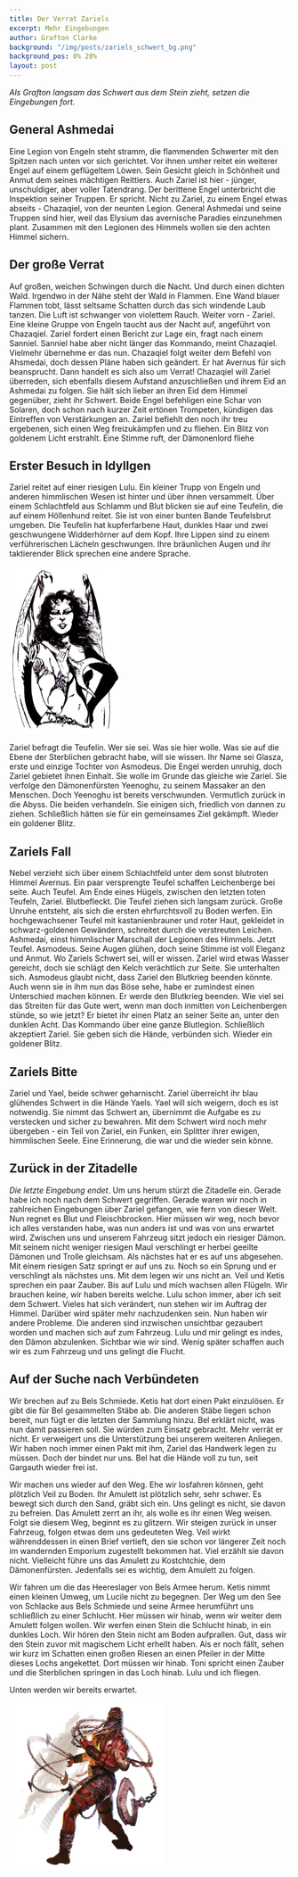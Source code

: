 ```yaml
---
title: Der Verrat Zariels
excerpt: Mehr Eingebungen
author: Grafton Clarke
background: "/img/posts/zariels_schwert_bg.png"
background_pos: 0% 20%
layout: post
---
```


*Als Grafton langsam das Schwert aus dem Stein zieht, setzen die Eingebungen
fort.*

## General Ashmedai

Eine Legion von Engeln steht stramm, die flammenden Schwerter mit den Spitzen
nach unten vor sich gerichtet. Vor ihnen umher reitet ein weiterer Engel auf
einem geflügeltem Löwen. Sein Gesicht gleich in Schönheit und Anmut dem seines
mächtigen Reittiers. Auch Zariel ist hier - jünger, unschuldiger, aber voller
Tatendrang. Der berittene Engel unterbricht die Inspektion seiner Truppen. Er
spricht. Nicht zu Zariel, zu einem Engel etwas abseits - Chazaqiel, von der
neunten Legion. General Ashmedai und seine Truppen sind hier, weil das Elysium
das avernische Paradies einzunehmen plant. Zusammen mit den Legionen des
Himmels wollen sie den achten Himmel sichern.

## Der große Verrat

Auf großen, weichen Schwingen durch die Nacht. Und durch einen dichten Wald.
Irgendwo in der Nähe steht der Wald in Flammen. Eine Wand blauer Flammen tobt,
lässt seltsame Schatten durch das sich windende Laub tanzen. Die Luft ist
schwanger von violettem Rauch. Weiter vorn - Zariel. Eine kleine Gruppe von
Engeln taucht aus der Nacht auf, angeführt von Chazaqiel. Zariel fordert einen
Bericht zur Lage ein, fragt nach einem Sanniel. Sanniel habe aber nicht länger
das Kommando, meint Chazaqiel. Vielmehr übernehme er das nun. Chazaqiel folgt
weiter dem Befehl von Ahsmedai, doch dessen Pläne haben sich geändert. Er hat
Avernus für sich beansprucht. Dann handelt es sich also um Verrat! Chazaqiel
will Zariel überreden, sich ebenfalls diesem Aufstand anzuschließen und ihrem
Eid an Ashmedai zu folgen. Sie hält sich lieber an ihren Eid dem Himmel
gegenüber, zieht ihr Schwert. Beide Engel befehligen eine Schar von Solaren,
doch schon nach kurzer Zeit ertönen Trompeten, kündigen das Eintreffen von
Verstärkungen an. Zariel befiehlt den noch ihr treu ergebenen, sich einen Weg
freizukämpfen und zu fliehen. Ein Blitz von goldenem Licht erstrahlt. Eine
Stimme ruft, der Dämonenlord fliehe

## Erster Besuch in Idyllgen

Zariel reitet auf einer riesigen Lulu. Ein kleiner Trupp von Engeln und anderen
himmlischen Wesen ist hinter und über ihnen versammelt. Über einem Schlachtfeld
aus Schlamm und Blut blicken sie auf eine Teufelin, die auf einem Höllenhund
reitet. Sie ist von einer bunten Bande Teufelsbrut umgeben. Die Teufelin hat
kupferfarbene Haut, dunkles Haar und zwei geschwungene Widderhörner auf dem
Kopf. Ihre Lippen sind zu einem verführerischen Lächeln geschwungen. Ihre
bräunlichen Augen und ihr taktierender Blick sprechen eine andere Sprache.

![Glasya](/img/posts/glasya.png)

Zariel befragt die Teufelin. Wer sie sei. Was sie hier wolle. Was sie auf die
Ebene der Sterblichen gebracht habe, will sie wissen. Ihr Name sei Glasza,
erste und einzige Tochter von Asmodeus. Die Engel werden unruhig, doch Zariel
gebietet ihnen Einhalt. Sie wolle im Grunde das gleiche wie Zariel. Sie
verfolge den Dämonenfürsten Yeenoghu, zu seinem Massaker an den Menschen. Doch
Yeenoghu ist bereits verschwunden. Vermutlich zurück in die Abyss. Die beiden
verhandeln. Sie einigen sich, friedlich von dannen zu ziehen. Schließlich
hätten sie für ein gemeinsames Ziel gekämpft. Wieder ein goldener Blitz.

## Zariels Fall

Nebel verzieht sich über einem Schlachtfeld unter dem sonst blutroten Himmel
Avernus. Ein paar versprengte Teufel schaffen Leichenberge bei seite. Auch
Teufel. Am Ende eines Hügels, zwischen den letzten toten Teufeln, Zariel.
Blutbefleckt. Die Teufel ziehen sich langsam zurück. Große Unruhe entsteht, als
sich die ersten ehrfurchtsvoll zu Boden werfen. Ein hochgewachsener Teufel mit
kastanienbrauner und roter Haut, gekleidet in schwarz-goldenen Gewändern,
schreitet durch die verstreuten Leichen. Ashmedai, einst himmlischer Marschall
der Legionen des Himmels. Jetzt Teufel. Asmodeus. Seine Augen glühen, doch
seine Stimme ist voll Eleganz und Anmut. Wo Zariels Schwert sei, will er
wissen. Zariel wird etwas Wasser gereicht, doch sie schlägt den Kelch
verächtlich zur Seite. Sie unterhalten sich. Asmodeus glaubt nicht, dass Zariel
den Blutkrieg beenden könnte. Auch wenn sie in ihm nun das Böse sehe, habe er
zumindest einen Unterschied machen können. Er werde den Blutkrieg beenden. Wie
viel sei das Streiten für das Gute wert, wenn man doch inmitten von
Leichenbergen stünde, so wie jetzt? Er bietet ihr einen Platz an seiner Seite
an, unter den dunklen Acht. Das Kommando über eine ganze Blutlegion.
Schließlich akzeptiert Zariel. Sie geben sich die Hände, verbünden sich. Wieder
ein goldener Blitz.

## Zariels Bitte

Zariel und Yael, beide schwer geharnischt. Zariel überreicht ihr blau glühendes
Schwert in die Hände Yaels. Yael will sich weigern, doch es ist notwendig. Sie
nimmt das Schwert an, übernimmt die Aufgabe es zu verstecken und sicher zu
bewahren. Mit dem Schwert wird noch mehr übergeben - ein Teil von Zariel, ein
Funken, ein Splitter ihrer ewigen, himmlischen Seele. Eine Erinnerung, die war
und die wieder sein könne.


## Zurück in der Zitadelle

*Die letzte Eingebung endet*. Um uns herum stürzt die Zitadelle ein. Gerade
habe ich noch nach dem Schwert gegriffen. Gerade waren wir noch in zahlreichen
Eingebungen über Zariel gefangen, wie fern von dieser Welt. Nun regnet es Blut
und Fleischbrocken. Hier müssen wir weg, noch bevor ich alles verstanden habe,
was nun anders ist und was von uns erwartet wird. Zwischen uns und unserem
Fahrzeug sitzt jedoch ein riesiger Dämon. Mit seinem nicht weniger riesigen
Maul verschlingt er herbei geeilte Dämonen und Trolle gleichsam. Als nächstes
hat er es auf uns abgesehen. Mit einem riesigen Satz springt er auf uns zu.
Noch so ein Sprung und er verschlingt als nächstes uns. Mit dem legen wir uns
nicht an. Veil und Ketis sprechen ein paar Zauber. Bis auf Lulu und mich
wachsen allen Flügeln. Wir brauchen keine, wir haben bereits welche. Lulu schon
immer, aber ich seit dem Schwert. Vieles hat sich verändert, nun stehen wir im
Auftrag der Himmel. Darüber wird später mehr nachzudenken sein. Nun haben wir
andere Probleme. Die anderen sind inzwischen unsichtbar gezaubert worden und
machen sich auf zum Fahrzeug. Lulu und mir gelingt es indes, den Dämon
abzulenken. Sichtbar wie wir sind. Wenig später schaffen auch wir es zum
Fahrzeug und uns gelingt die Flucht.

## Auf der Suche nach Verbündeten

Wir brechen auf zu Bels Schmiede. Ketis hat dort einen Pakt einzulösen. Er gibt
die für Bel gesammelten Stäbe ab. Die anderen Stäbe liegen schon bereit, nun
fügt er die letzten der Sammlung hinzu. Bel erklärt nicht, was nun damit
passieren soll. Sie würden zum Einsatz gebracht. Mehr verrät er nicht. Er
verweigert uns die Unterstützung bei unserem weiteren Anliegen. Wir haben noch
immer einen Pakt mit ihm, Zariel das Handwerk legen zu müssen. Doch der bindet
nur uns. Bel hat die Hände voll zu tun, seit Gargauth wieder frei ist.

Wir machen uns wieder auf den Weg. Ehe wir losfahren können, geht plötzlich
Veil zu Boden. Ihr Amulett ist plötzlich sehr, sehr schwer. Es bewegt sich durch
den Sand, gräbt sich ein. Uns gelingt es nicht, sie davon zu befreien. Das
Amulett zerrt an ihr, als wolle es ihr einen Weg weisen. Folgt sie diesem Weg,
beginnt es zu glitzern. Wir steigen zurück in unser Fahrzeug, folgen etwas dem
uns gedeuteten Weg. Veil wirkt währenddessen in einen Brief vertieft, den sie
schon vor längerer Zeit noch im wandernden Emporium zugestellt bekommen
hat. Viel erzählt sie davon nicht. Vielleicht führe uns das Amulett zu
Kostchtchie, dem Dämonenfürsten. Jedenfalls sei es wichtig, dem Amulett zu
folgen.

Wir fahren um die das Heereslager von Bels Armee herum. Ketis nimmt einen
kleinen Umweg, um Lucile nicht zu begegnen. Der Weg um den See von Schlacke aus
Bels Schmiede und seine Armee herumführt uns schließlich zu einer Schlucht.
Hier müssen wir hinab, wenn wir weiter dem Amulett folgen wollen. Wir werfen
einen Stein die Schlucht hinab, in ein dunkles Loch. Wir hören den Stein nicht
am Boden aufprallen. Gut, dass wir den Stein zuvor mit magischem Licht erhellt
haben. Als er noch fällt, sehen wir kurz im Schatten einen großen Riesen an
einen Pfeiler in der Mitte dieses Lochs angekettet. Dort müssen wir hinab. Toni
spricht einen Zauber und die Sterblichen springen in das Loch hinab. Lulu und
ich fliegen.

Unten werden wir bereits erwartet.

![Kettenteufel](/img/posts/chain_devil.png)
